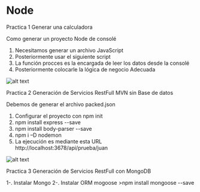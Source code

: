# Node
Practica 1 Generar una calculadora

Como generar un proyecto Node de consolé
1.	Necesitamos generar un archivo JavaScript
2.	Posteriormente usar el siguiente script
3.	La función procces es la encargada de leer los datos desde la consolé
4.	Posteriormente colocarle la lógica de negocio Adecuada

![alt text](https://github.com/aaronjazhiel/Node/blob/master/imagenes/codigoNode.png)

Practica 2 Generación de Servicios RestFull MVN sin Base de datos

Debemos de generar el archivo packed.json 
1.	Configurar el proyecto con npm init 
2.  npm install express --save
3.	npm install body-parser --save
4.	npm i –D nodemon
5.  La ejecución es mediante esta URL http://localhost:3678/api/prueba/juan

![alt text](https://github.com/aaronjazhiel/Node/blob/master/imagenes/Ejecucion.PNG)

Practica 3 Generación de Servicios RestFull con MongoDB

1-. Instalar Mongo
2-. Instalar ORM mogoose >npm install mongoose --save
